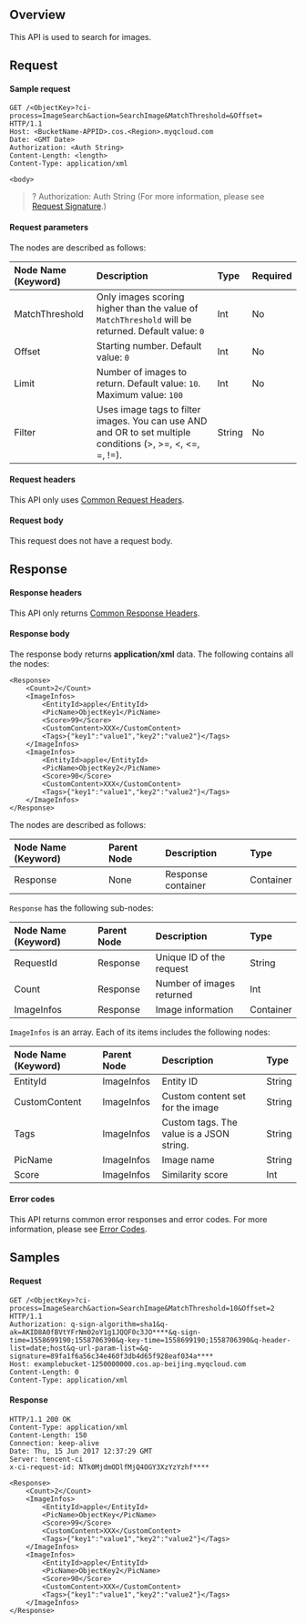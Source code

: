 ## Overview

This API is used to search for images.

## Request

#### Sample request

```plaintext
GET /<ObjectKey>?ci-process=ImageSearch&action=SearchImage&MatchThreshold=&Offset= HTTP/1.1
Host: <BucketName-APPID>.cos.<Region>.myqcloud.com
Date: <GMT Date>
Authorization: <Auth String>
Content-Length: <length>
Content-Type: application/xml

<body>
```

>? Authorization: Auth String (For more information, please see [Request Signature](https://intl.cloud.tencent.com/document/product/436/7778).)
>

#### Request parameters

The nodes are described as follows:

| Node Name (Keyword)  | Description                                                         | Type   | Required |
| :----------------- | :----------------------------------------------------------- | :----- | :--- |
| MatchThreshold     | Only images scoring higher than the value of `MatchThreshold` will be returned. Default value: `0`  | Int    | No |
| Offset             | Starting number. Default value: `0`                                          | Int    | No |
| Limit              | Number of images to return. Default value: `10`. Maximum value: `100`                            | Int    | No  |
| Filter             | Uses image tags to filter images. You can use AND and OR to set multiple conditions (>, >=, <, <=, =, !=). | String | No |



#### Request headers

This API only uses [Common Request Headers](https://intl.cloud.tencent.com/document/product/436/7728).


#### Request body

This request does not have a request body.


## Response

#### Response headers

This API only returns [Common Response Headers](https://intl.cloud.tencent.com/document/product/436/7729).


#### Response body

The response body returns **application/xml** data. The following contains all the nodes:

```plaintext
<Response>
	<Count>2</Count>
	<ImageInfos>
		<EntityId>apple</EntityId>
		<PicName>ObjectKey1</PicName>
		<Score>99</Score>
		<CustomContent>XXX</CustomContent>
		<Tags>{"key1":"value1","key2":"value2"}</Tags>
	</ImageInfos>
	<ImageInfos>
		<EntityId>apple</EntityId>
		<PicName>ObjectKey2</PicName>
		<Score>90</Score>
		<CustomContent>XXX</CustomContent>
		<Tags>{"key1":"value1","key2":"value2"}</Tags>
	</ImageInfos>
</Response>
```

The nodes are described as follows:

| Node Name (Keyword) | Parent Node | Description | Type |
| :----------------- | :----- | :------------- | :-------- |
| Response           | None | Response container | Container |

`Response` has the following sub-nodes:

| Node Name (Keyword) | Parent Node | Description | Type |
| :----------------- | :------- | :----------- | :-------- |
| RequestId          | Response | Unique ID of the request | String    |
| Count              | Response | Number of images returned  | Int       |
| ImageInfos         | Response | Image information  | Container |

`ImageInfos` is an array. Each of its items includes the following nodes:

| Node Name (Keyword) | Parent Node | Description | Type |
| :----------------- | :--------- | :------------------------- | :----- |
| EntityId           | ImageInfos | Entity ID                     | String |
| CustomContent      | ImageInfos | Custom content set for the image      | String |
| Tags               | ImageInfos | Custom tags. The value is a JSON string. | String |
| PicName            | ImageInfos | Image name       | String |
| Score              | ImageInfos | Similarity score           | Int    |

#### Error codes

This API returns common error responses and error codes. For more information, please see [Error Codes](https://intl.cloud.tencent.com/document/product/436/7730).

## Samples

#### Request

```plaintext
GET /<ObjectKey>?ci-process=ImageSearch&action=SearchImage&MatchThreshold=10&Offset=2 HTTP/1.1
Authorization: q-sign-algorithm=sha1&q-ak=AKID8A0fBVtYFrNm02oY1g1JQQF0c3JO****&q-sign-time=1558699190;1558706390&q-key-time=1558699190;1558706390&q-header-list=date;host&q-url-param-list=&q-signature=89fa1f6a56c34e460f3db4d65f928eaf034a****
Host: examplebucket-1250000000.cos.ap-beijing.myqcloud.com
Content-Length: 0
Content-Type: application/xml
```

#### Response

```plaintext
HTTP/1.1 200 OK
Content-Type: application/xml
Content-Length: 150
Connection: keep-alive
Date: Thu, 15 Jun 2017 12:37:29 GMT
Server: tencent-ci
x-ci-request-id: NTk0MjdmODlfMjQ4OGY3XzYzYzhf****

<Response>
	<Count>2</Count>
	<ImageInfos>
		<EntityId>apple</EntityId>
		<PicName>ObjectKey</PicName>
		<Score>99</Score>
		<CustomContent>XXX</CustomContent>
		<Tags>{"key1":"value1","key2":"value2"}</Tags>
	</ImageInfos>
	<ImageInfos>
		<EntityId>apple</EntityId>
		<PicName>ObjectKey2</PicName>
		<Score>90</Score>
		<CustomContent>XXX</CustomContent>
		<Tags>{"key1":"value1","key2":"value2"}</Tags>
	</ImageInfos>
</Response>
```
